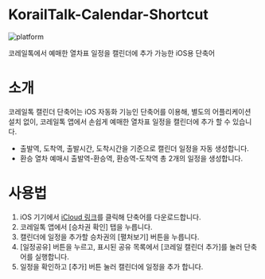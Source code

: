 # KorailTalk-Calendar-Shortcut
![platform](https://img.shields.io/badge/platform-iOS-blue)

코레일톡에서 예매한 열차표 일정을 캘린더에 추가 가능한 iOS용 단축어

# 소개
코레일톡 캘린더 단축어는 iOS 자동화 기능인 단축어를 이용해, 별도의 어플리케이션 설치 없이, 코레일톡 앱에서 손쉽게 예매한 열차표 일정을 캘린더에 추가 할 수 있습니다.
 * 출발역, 도착역, 출발시간, 도착시간을 기준으로 캘린더 일정을 자동 생성합니다.
 * 환승 열차 예매시 출발역-환승역, 환승역-도착역 총 2개의 일정을 생성합니다.

# 사용법
1. iOS 기기에서 [iCloud 링크](https://www.icloud.com/shortcuts/de84cb16c68a4092a4784ebd7d1dbace)를 클릭해 단축어를 다운로드합니다.
2. 코레일톡 앱에서 [승차권 확인] 탭을 누릅니다.
3. 캘린더에 일정을 추가할 승차권의 [펼처보기] 버튼을 누릅니다.
4. [일정공유] 버튼을 누르고, 표시된 공유 목록에서 [코레일 캘린더 추가]를 눌러 단축어를 실행합니다.
5. 일정을 확인하고 [추가] 버튼 눌러 캘린더에 일정을 추가 합니다.


